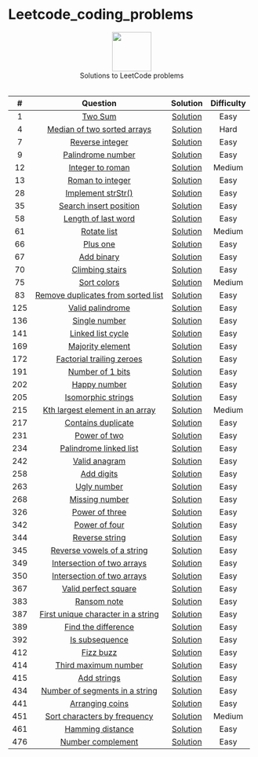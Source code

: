 # Leetcode_coding_problems
<p align="center">
  <a href="https://leetcode.com/RodneyShag">
    <img height=80 src="https://leetcode.com/static/webpack_bundles/images/logo-dark.e99485d9b.svg">
  </a>
  <br>Solutions to LeetCode problems
  <br><br>
</p>


|   ﻿#  |                                                                     Question                                                                     |                                                                             Solution                                                                            | Difficulty |
|:----:|:------------------------------------------------------------------------------------------------------------------------------------------------:|:---------------------------------------------------------------------------------------------------------------------------------------------------------------:|:----------:|
|   1  | [Two Sum](https://leetcode.com/problems/two-sum)                                                                                                 | [Solution](https://github.com/Prajit-Rajendran/Leetcode_coding_problems/tree/main/Solutions/Q1_two_sum.py)                                                                 |    Easy    |
|   4  | [Median of two sorted arrays](https://leetcode.com/problems/median-of-two-sorted-arrays/)                                                                                                 | [Solution](https://github.com/Prajit-Rajendran/Leetcode_coding_problems/tree/main/Solutions/Q4_median_of_two_sorted_arrays.py)                                                                 |    Hard    |
|   7  | [Reverse integer](https://leetcode.com/problems/reverse-integer/)                                                                                                 | [Solution](https://github.com/Prajit-Rajendran/Leetcode_coding_problems/tree/main/Solutions/Q7_reverse_integer.py)                                                                 |    Easy    |
|   9  | [Palindrome number](https://leetcode.com/problems/palindrome-number/)                                                                                                 | [Solution](https://github.com/Prajit-Rajendran/Leetcode_coding_problems/tree/main/Solutions/Q9_palindrome_number.py)                                                                 |    Easy    |
|   12  | [Integer to roman](https://leetcode.com/problems/integer-to-roman/)                                                                                                 | [Solution](https://github.com/Prajit-Rajendran/Leetcode_coding_problems/tree/main/Solutions/Q12_integer_to_roman.py)                                                                 |    Medium    |
|   13  | [Roman to integer](https://leetcode.com/problems/roman-to-integer/)                                                                                                 | [Solution](https://github.com/Prajit-Rajendran/Leetcode_coding_problems/tree/main/Solutions/Q13_roman_to_integer.py)                                                                 |    Easy    |
|   28  | [Implement strStr()](https://leetcode.com/problems/implement-strstr/)                                                                                                 | [Solution](https://github.com/Prajit-Rajendran/Leetcode_coding_problems/tree/main/Solutions/Q28_implement_strStr.py)                                                                 |    Easy    |
|   35  | [Search insert position](https://leetcode.com/problems/search-insert-position/)                                                                                                 | [Solution](https://github.com/Prajit-Rajendran/Leetcode_coding_problems/tree/main/Solutions/Q35_search_insert_position.py)                                                                 |    Easy    |
|   58  | [Length of last word](https://leetcode.com/problems/length-of-last-word/)                                                                                                 | [Solution](https://github.com/Prajit-Rajendran/Leetcode_coding_problems/tree/main/Solutions/Q58_length_of_last_word.py)                                                                 |    Easy    |
|   61  | [Rotate list](https://leetcode.com/problems/rotate-list/)                                                                                                 | [Solution](https://github.com/Prajit-Rajendran/Leetcode_coding_problems/tree/main/Solutions/Q61_rotate_list.py)                                                                 |    Medium    |
|   66  | [Plus one](https://leetcode.com/problems/plus-one/)                                                                                                 | [Solution](https://github.com/Prajit-Rajendran/Leetcode_coding_problems/tree/main/Solutions/Q66_one_plus.py)                                                                 |    Easy   |
|   67  | [Add binary](https://leetcode.com/problems/add-binary/)                                                                                                 | [Solution](https://github.com/Prajit-Rajendran/Leetcode_coding_problems/tree/main/Solutions/Q67_add_binary.py)                                                                 |    Easy   |
|   70  | [Climbing stairs](https://leetcode.com/problems/climbing-stairs/)                                                                                                 | [Solution](https://github.com/Prajit-Rajendran/Leetcode_coding_problems/tree/main/Solutions/Q70_climbing_stairs.py)                                                                 |    Easy   |
|   75  | [Sort colors](https://leetcode.com/problems/sort-colors/)                                                                                                 | [Solution](https://github.com/Prajit-Rajendran/Leetcode_coding_problems/tree/main/Solutions/Q75_sort_colors.py)                                                                 |    Medium   |
|   83  | [Remove duplicates from sorted list](https://leetcode.com/problems/remove-duplicates-from-sorted-list/)                                                                                                 | [Solution](https://github.com/Prajit-Rajendran/Leetcode_coding_problems/tree/main/Solutions/Q83_remove_duplicates_from_sorted_list.py)                                                                 |    Easy   |
|   125  | [Valid palindrome](https://leetcode.com/problems/valid-palindrome/)                                                                                                 | [Solution](https://github.com/Prajit-Rajendran/Leetcode_coding_problems/tree/main/Solutions/Q125_valid_palindrome.py)                                                                 |    Easy   |
|   136  | [Single number](https://leetcode.com/problems/single-number/)                                                                                                 | [Solution](https://github.com/Prajit-Rajendran/Leetcode_coding_problems/tree/main/Solutions/Q136_single_number.py)                                                                 |    Easy   |
|   141  | [Linked list cycle](https://leetcode.com/problems/linked-list-cycle/)                                                                                                 | [Solution](https://github.com/Prajit-Rajendran/Leetcode_coding_problems/tree/main/Solutions/Q141_linked_list_cycle.py)                                                                 |    Easy   |
|   169  | [Majority element](https://leetcode.com/problems/majority-element/)                                                                                                 | [Solution](https://github.com/Prajit-Rajendran/Leetcode_coding_problems/tree/main/Solutions/Q169_majority_element.py)                                                                 |    Easy   |
|   172  | [Factorial trailing zeroes](https://leetcode.com/problems/factorial-trailing-zeroes/)                                                                                                 | [Solution](https://github.com/Prajit-Rajendran/Leetcode_coding_problems/tree/main/Solutions/Q172_factorial_trailing_zeroes.py)                                                                 |    Easy   |
|   191  | [Number of 1 bits](https://leetcode.com/problems/number-of-1-bits/)                                                                                                 | [Solution](https://github.com/Prajit-Rajendran/Leetcode_coding_problems/tree/main/Solutions/Q191_number_of_1_bits.py)                                                                 |    Easy   |
|   202  | [Happy number](https://leetcode.com/problems/happy-number/)                                                                                                 | [Solution](https://github.com/Prajit-Rajendran/Leetcode_coding_problems/tree/main/Solutions/Q202_happy_number.py)                                                                 |    Easy   |
|   205  | [Isomorphic strings](https://leetcode.com/problems/isomorphic-strings/)                                                                                                 | [Solution](https://github.com/Prajit-Rajendran/Leetcode_coding_problems/tree/main/Solutions/Q205_isomorphic_strings.py)                                                                 |    Easy   |
|   215  | [Kth largest element in an array](https://leetcode.com/problems/kth-largest-element-in-an-array/)                                                                                                 | [Solution](https://github.com/Prajit-Rajendran/Leetcode_coding_problems/tree/main/Solutions/Q215_kth_largest_element_in_an_array.py)                                                                 |    Medium   |
|   217  | [Contains duplicate](https://leetcode.com/problems/contains-duplicate/)                                                                                                 | [Solution](https://github.com/Prajit-Rajendran/Leetcode_coding_problems/tree/main/Solutions/Q217_contains_duplicate.py)                                                                 |    Easy   |
|   231  | [Power of two](https://leetcode.com/problems/power-of-two/)                                                                                                 | [Solution](https://github.com/Prajit-Rajendran/Leetcode_coding_problems/tree/main/Solutions/Q231_power_of_two.py)                                                                 |    Easy   |
|   234  | [Palindrome linked list](https://leetcode.com/problems/palindrome-linked-list/)                                                                                                 | [Solution](https://github.com/Prajit-Rajendran/Leetcode_coding_problems/tree/main/Solutions/Q234_palindrome_linked_list.py)                                                                 |    Easy   |
|   242  | [Valid anagram](https://leetcode.com/problems/valid-anagram/)                                                                                                 | [Solution](https://github.com/Prajit-Rajendran/Leetcode_coding_problems/tree/main/Solutions/Q242_valid_anagram.py)                                                                 |    Easy   |
|   258  | [Add digits](https://leetcode.com/problems/add-digits/)                                                                                                 | [Solution](https://github.com/Prajit-Rajendran/Leetcode_coding_problems/tree/main/Solutions/Q258_add_digits.py)                                                                 |    Easy   |
|   263  | [Ugly number](https://leetcode.com/problems/ugly-number/)                                                                                                 | [Solution](https://github.com/Prajit-Rajendran/Leetcode_coding_problems/tree/main/Solutions/Q263_ugly_number.py)                                                                 |    Easy   |
|   268  | [Missing number](https://leetcode.com/problems/missing-number/)                                                                                                 | [Solution](https://github.com/Prajit-Rajendran/Leetcode_coding_problems/tree/main/Solutions/Q268_missing_number.py)                                                                 |    Easy   |
|   326  | [Power of three](https://leetcode.com/problems/power-of-three/)                                                                                                 | [Solution](https://github.com/Prajit-Rajendran/Leetcode_coding_problems/tree/main/Solutions/Q326_power_of_three.py)                                                                 |    Easy   |
|   342  | [Power of four](https://leetcode.com/problems/power-of-four/)                                                                                                 | [Solution](https://github.com/Prajit-Rajendran/Leetcode_coding_problems/tree/main/Solutions/Q342_power_of_four.py)                                                                 |    Easy   |
|   344  | [Reverse string](https://leetcode.com/problems/reverse-string/)                                                                                                 | [Solution](https://github.com/Prajit-Rajendran/Leetcode_coding_problems/tree/main/Solutions/Q344_reverse_string.py)                                                                 |    Easy   |
|   345  | [Reverse vowels of a string](https://leetcode.com/problems/reverse-vowels-of-a-string/)                                                                                                 | [Solution](https://github.com/Prajit-Rajendran/Leetcode_coding_problems/tree/main/Solutions/Q345_reverse_vowels_of_a_string.py)                                                                 |    Easy   |
|   349  | [Intersection of two arrays](https://leetcode.com/problems/intersection-of-two-arrays/)                                                                                                 | [Solution](https://github.com/Prajit-Rajendran/Leetcode_coding_problems/tree/main/Solutions/Q349_intersection_of_two_arrays.py)                                                                 |    Easy   |
|   350  | [Intersection of two arrays](https://leetcode.com/problems/intersection-of-two-arrays-ii/)                                                                                                 | [Solution](https://github.com/Prajit-Rajendran/Leetcode_coding_problems/tree/main/Solutions/Q350_intersection_of_two_arrays_ii.py)                                                                 |    Easy   |
|   367  | [Valid perfect square](https://leetcode.com/problems/valid-perfect-square/)                                                                                                 | [Solution](https://github.com/Prajit-Rajendran/Leetcode_coding_problems/tree/main/Solutions/Q367_valid_perfect_square.py)                                                                 |    Easy   |
|   383  | [Ransom note](https://leetcode.com/problems/ransom-note/)                                                                                                 | [Solution](https://github.com/Prajit-Rajendran/Leetcode_coding_problems/tree/main/Solutions/Q383_ransom_note.py)                                                                 |    Easy   |
|   387  | [First unique character in a string](https://leetcode.com/problems/first-unique-character-in-a-string/)                                                                                                 | [Solution](https://github.com/Prajit-Rajendran/Leetcode_coding_problems/tree/main/Solutions/Q387_first_unique_character_in_a_string.py)                                                                 |    Easy   |
|   389  | [Find the difference](https://leetcode.com/problems/find-the-difference/)                                                                                                 | [Solution](https://github.com/Prajit-Rajendran/Leetcode_coding_problems/tree/main/Solutions/Q389_find_the_difference.py)                                                                 |    Easy   |
|   392  | [Is subsequence](https://leetcode.com/problems/is-subsequence/)                                                                                                 | [Solution](https://github.com/Prajit-Rajendran/Leetcode_coding_problems/tree/main/Solutions/Q392_is_subsequence.py)                                                                 |    Easy   |
|   412  | [Fizz buzz](https://leetcode.com/problems/fizz-buzz/)                                                                                                 | [Solution](https://github.com/Prajit-Rajendran/Leetcode_coding_problems/tree/main/Solutions/Q412_fizz_buzz.py)                                                                 |    Easy   |
|   414  | [Third maximum number](https://leetcode.com/problems/third-maximum-number/)                                                                                                 | [Solution](https://github.com/Prajit-Rajendran/Leetcode_coding_problems/tree/main/Solutions/Q414_third_maximum_number.py)                                                                 |    Easy   |
|   415  | [Add strings](https://leetcode.com/problems/add-strings/)                                                                                                 | [Solution](https://github.com/Prajit-Rajendran/Leetcode_coding_problems/tree/main/Solutions/Q415_add_strings.py)                                                                 |    Easy   |
|   434  | [Number of segments in a string](https://leetcode.com/problems/number-of-segments-in-a-string/)                                                                                                 | [Solution](https://github.com/Prajit-Rajendran/Leetcode_coding_problems/tree/main/Solutions/Q434_number_of_segments_in_a_string.py)                                                                 |    Easy   |
|   441  | [Arranging coins](https://leetcode.com/problems/arranging-coins/)                                                                                                 | [Solution](https://github.com/Prajit-Rajendran/Leetcode_coding_problems/tree/main/Solutions/Q441_arranging_coins.py)                                                                 |    Easy   |
|   451  | [Sort characters by frequency](https://leetcode.com/problems/sort-characters-by-frequency/)                                                                                                 | [Solution](https://github.com/Prajit-Rajendran/Leetcode_coding_problems/tree/main/Solutions/Q451_sort_characters_by_frequency.py)                                                                 |    Medium   |
|   461  | [Hamming distance](https://leetcode.com/problems/hamming-distance/)                                                                                                 | [Solution](https://github.com/Prajit-Rajendran/Leetcode_coding_problems/tree/main/Solutions/Q461_hamming_distance.py)                                                                 |    Easy   |
|   476  | [Number complement](https://leetcode.com/problems/number-complement/)                                                                                                 | [Solution](https://github.com/Prajit-Rajendran/Leetcode_coding_problems/tree/main/Solutions/Q476_number_complement.py)                                                                 |    Easy   |

